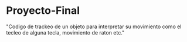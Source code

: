 # Proyecto-Final
"Codigo de trackeo de un objeto para interpretar su movimiento como el tecleo de alguna tecla, movimiento de raton etc."
